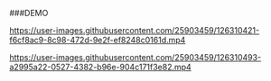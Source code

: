 ###DEMO

https://user-images.githubusercontent.com/25903459/126310421-f6cf8ac9-8c98-472d-9e2f-ef8248c0161d.mp4

https://user-images.githubusercontent.com/25903459/126310493-a2995a22-0527-4382-b96e-904c171f3e82.mp4
